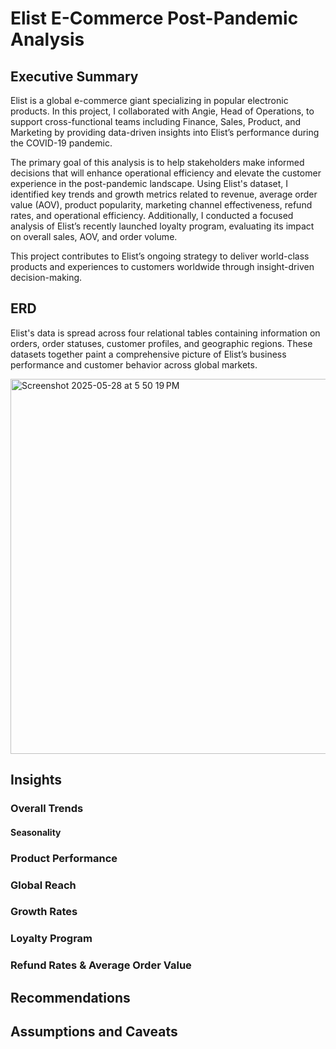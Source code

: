 # Elist E-Commerce Post-Pandemic Analysis

## Executive Summary
Elist is a global e-commerce giant specializing in popular electronic products. In this project, I collaborated with Angie, Head of Operations, to support cross-functional teams including Finance, Sales, Product, and Marketing by providing data-driven insights into Elist’s performance during the COVID-19 pandemic.

The primary goal of this analysis is to help stakeholders make informed decisions that will enhance operational efficiency and elevate the customer experience in the post-pandemic landscape. Using Elist's dataset, I identified key trends and growth metrics related to revenue, average order value (AOV), product popularity, marketing channel effectiveness, refund rates, and operational efficiency. Additionally, I conducted a focused analysis of Elist’s recently launched loyalty program, evaluating its impact on overall sales, AOV, and order volume.

This project contributes to Elist’s ongoing strategy to deliver world-class products and experiences to customers worldwide through insight-driven decision-making.
      
## ERD
Elist's data is spread across four relational tables containing information on orders, order statuses, customer profiles, and geographic regions. These datasets together paint a comprehensive picture of Elist’s business performance and customer behavior across global markets.

<img width="600" alt="Screenshot 2025-05-28 at 5 50 19 PM" src="https://github.com/user-attachments/assets/bd3fb415-f5b6-482b-8986-935b52777319" />

## Insights
### Overall Trends
#### Seasonality
### Product Performance
### Global Reach

### Growth Rates
### Loyalty Program

### Refund Rates & Average Order Value

## Recommendations

## Assumptions and Caveats 
